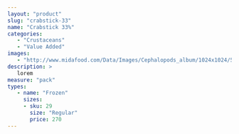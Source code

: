 ```yaml
---
layout: "product"
slug: "crabstick-33"
name: "Crabstick 33%"
categories:
   - "Crustaceans"
   - "Value Added"
images:
   - "http://www.midafood.com/Data/Images/Cephalopods_album/1024x1024/54acdb77e60ec196.jpg"
description: >
   lorem
measure: "pack"
types: 
   - name: "Frozen"
     sizes: 
     - sku: 29
       size: "Regular"
       price: 270
---
```

